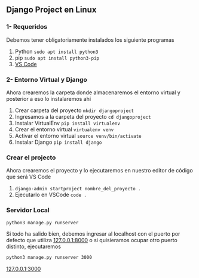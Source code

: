 ## Django Project en Linux
### 1- Requeridos
Debemos tener obligatoriamente instalados los siguiente programas
1. Python `sudo apt install python3`
2. pip `sudo apt install python3-pip`
3. [VS Code](https://code.visualstudio.com/sha/download?build=stable&os=linux-deb-x64)

### 2- Entorno Virtual y Django
Ahora crearemos la carpeta donde almacenaremos el entorno virtual y posterior a eso lo instalaremos ahí
1. Crear carpeta del proyecto `mkdir djangoproject`
2. Ingresamos a la carpeta del proyecto `cd djangoproject`
3. Instalar VirtualEnv `pip install virtualenv`
4. Crear el entorno virtual `virtualenv venv`
5. Activar el entorno virtual `source venv/bin/activate`
6. Instalar Django `pip install django`

### Crear el projecto
Ahora crearemos el proyecto y lo ejecutaremos en nuestro editor de código que será VS Code
1. `django-admin startproject nombre_del_proyecto .`
2. Ejecutarlo en VSCode `code .`

### Servidor Local
```bash
python3 manage.py runserver
```
Si todo ha salido bien, debemos ingresar al localhost con el puerto por defecto que utiliza [127.0.0.1:8000](http://127.0.0.1:8000) o si quisieramos ocupar otro puerto distinto, ejecutaremos 
```bash 
python3 manage.py runserver 3000
```
[127.0.0.1:3000](http://127.0.0.1:3000)
